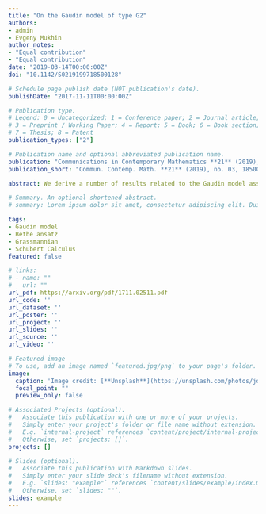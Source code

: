 ```yaml
---
title: "On the Gaudin model of type G2"
authors:
- admin
- Evgeny Mukhin
author_notes:
- "Equal contribution"
- "Equal contribution"
date: "2019-03-14T00:00:00Z"
doi: "10.1142/S0219199718500128"

# Schedule page publish date (NOT publication's date).
publishDate: "2017-11-11T00:00:00Z"

# Publication type.
# Legend: 0 = Uncategorized; 1 = Conference paper; 2 = Journal article;
# 3 = Preprint / Working Paper; 4 = Report; 5 = Book; 6 = Book section;
# 7 = Thesis; 8 = Patent
publication_types: ["2"]

# Publication name and optional abbreviated publication name.
publication: "Communications in Contemporary Mathematics **21** (2019), no. 03, 1850012"
publication_short: "Commun. Contemp. Math. **21** (2019), no. 03, 1850012"

abstract: We derive a number of results related to the Gaudin model associated to the simple Lie algebra of type G2. We compute explicit formulas for solutions of the Bethe ansatz equations associated to the tensor product of an arbitrary finite dimensional irreducible module and the vector representation. We use this result to show that the Bethe ansatz is complete in any tensor product where all but one factor are vector representations and the evaluation parameters are generic. We show that the points of the spectrum of the Gaudin model in type G2 are in a bijective correspondence with self self dual spaces of polynomials. We study the set of all self self dual spaces, the self self dual Grassmannian. We establish a stratification of the self self dual Grassmannian with the strata labeled by unordered sets of dominant integral weights and unordered sets of nonnegative integers, satisfying certain explicit conditions. We describe closures of the strata in terms of representation theory.

# Summary. An optional shortened abstract.
# summary: Lorem ipsum dolor sit amet, consectetur adipiscing elit. Duis posuere tellus ac convallis placerat. Proin tincidunt magna sed ex sollicitudin condimentum.

tags:
- Gaudin model
- Bethe ansatz
- Grassmannian
- Schubert Calculus
featured: false

# links:
# - name: ""
#   url: ""
url_pdf: https://arxiv.org/pdf/1711.02511.pdf
url_code: ''
url_dataset: ''
url_poster: ''
url_project: ''
url_slides: ''
url_source: ''
url_video: ''

# Featured image
# To use, add an image named `featured.jpg/png` to your page's folder. 
image:
  caption: 'Image credit: [**Unsplash**](https://unsplash.com/photos/jdD8gXaTZsc)'
  focal_point: ""
  preview_only: false

# Associated Projects (optional).
#   Associate this publication with one or more of your projects.
#   Simply enter your project's folder or file name without extension.
#   E.g. `internal-project` references `content/project/internal-project/index.md`.
#   Otherwise, set `projects: []`.
projects: []

# Slides (optional).
#   Associate this publication with Markdown slides.
#   Simply enter your slide deck's filename without extension.
#   E.g. `slides: "example"` references `content/slides/example/index.md`.
#   Otherwise, set `slides: ""`.
slides: example
---
```

